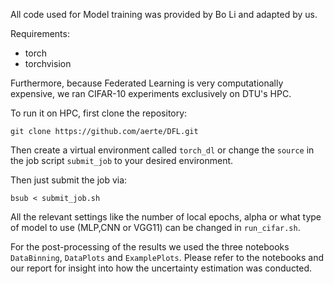 All code used for Model training was provided by Bo Li and adapted by us.

Requirements:
- torch
- torchvision

Furthermore, because Federated Learning is very computationally expensive, we ran CIFAR-10 experiments exclusively on DTU's 
HPC.

To run it on HPC, first clone the repository:

```
git clone https://github.com/aerte/DFL.git
```

Then create a virtual environment called `torch_dl` or change the `source` in the job script `submit_job` to your desired
environment.

Then just submit the job via:

```
bsub < submit_job.sh
```

All the relevant settings like the number of local epochs, alpha or what type of model to use (MLP,CNN or VGG11) can be 
changed in `run_cifar.sh`.

For the post-processing of the results we used the three notebooks `DataBinning`, `DataPlots` and `ExamplePlots`. Please
refer to the notebooks and our report for insight into how the uncertainty estimation was conducted.
